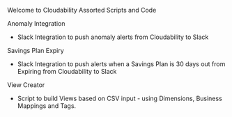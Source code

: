 Welcome to Cloudability Assorted Scripts and Code

Anomaly Integration
- Slack Integration to push anomaly alerts from Cloudability to Slack

Savings Plan Expiry
- Slack Integration to push alerts when a Savings Plan is 30 days out from Expiring from Cloudability to Slack

View Creator
- Script to build Views based on CSV input - using Dimensions, Business Mappings and Tags. 
